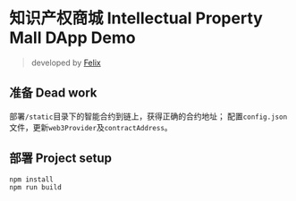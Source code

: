 # 知识产权商城 Intellectual Property Mall DApp Demo

> developed by [Felix](https://github.com/tari404)

## 准备 Dead work
部署`/static`目录下的智能合约到链上，获得正确的合约地址；
配置`config.json`文件，更新`web3Provider`及`contractAddress`。

## 部署 Project setup
```
npm install
npm run build
```
